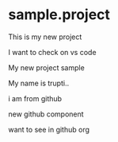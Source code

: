 # sample.project

This is my new project

I want to check on vs code

My new project sample

My name is trupti..

i am from github

new github component

want to see in github org

